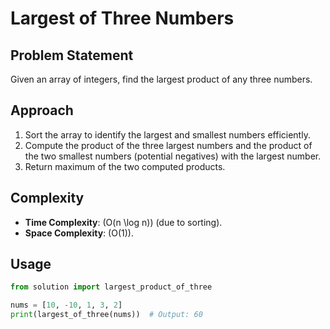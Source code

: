 # Largest of Three Numbers   

## Problem Statement  
Given an array of integers, find the largest product of any three numbers.  

## Approach  
1. Sort the array to identify the largest and smallest numbers efficiently.  
2. Compute the product of the three largest numbers and the product of the two smallest numbers (potential negatives) with the largest number.  
3. Return maximum of the two computed products.   

## Complexity  
- **Time Complexity**: \(O(n \log n)\) (due to sorting).  
- **Space Complexity**: \(O(1)\).  

## Usage  
```python
from solution import largest_product_of_three

nums = [10, -10, 1, 3, 2] 
print(largest_of_three(nums))  # Output: 60 
